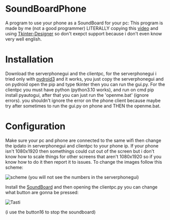# SoundBoardPhone
A program to use your phone as a SoundBoard for your pc:
This program is made by me (not a good programmer) LITERALLY copying this [video](https://www.youtube.com/watch?v=Lbfe3-v7yE0) and using [Tkinter-Designer](https://github.com/ParthJadhav/Tkinter-Designer) so don't exepct support because i don't even know very well english.
# Installation
Download the serverphonegui and the clientpc, for the serverphonegui i tried only with [pydroid3](https://play.google.com/store/apps/details?id=ru.iiec.pydroid3&hl=en_US&gl=US&pli=1) and it works, you just copy the serverphonegui and on pydroid open the pip and type tkinter then you can run the gui.py. For the clientpc you must have python (python3.10 works), and run on cmd pip install pyautogui, after that you can just run the 'openme.bat' (ignore errors). you shouldn't ignore the error on the phone client because maybe try after sometimes to run the gui.py on phone and THEN the openme.bat.
# Configuration
Make sure your pc and phone are connected to the same wifi then change the ipdato in serverphonegui and clientpc to your phone ip. If your phone isn't 1080x1920 then somethings could cut out of the screen but i don't know how to scale things for other screens that aren't 1080x1920 so if you know how to do it then report it to issues. To change the images follow this scheme:


![scheme](https://github.com/user-attachments/assets/efb41733-a6d9-43dc-9c9d-fd50143c3633)
(you will not see the numbers in the serverphonegui)


Install the [SoundBoard](https://github.com/Kalejin/DCSB) and then opening the clientpc.py you can change what button are gonna be pressed:



![Tasti](https://github.com/user-attachments/assets/3f9d4400-8dce-446c-8b5c-5108e73da931)



(i use the button16 to stop the soundboard)

